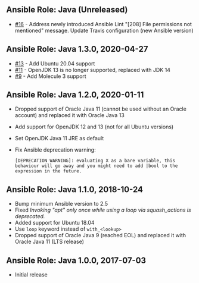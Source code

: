 ## Ansible Role: Java (Unreleased)

- [#16](https://github.com/T2L/ansible-role-java/issues/16) - Address newly introduced Ansible Lint "[208] File permissions not mentioned" message. Update Travis configuration (new Ansible version)

## Ansible Role: Java 1.3.0, 2020-04-27

- [#13](https://github.com/T2L/ansible-role-java/issues/13) - Add Ubuntu 20.04 support
- [#11](https://github.com/T2L/ansible-role-java/issues/11) - OpenJDK 13 is no longer supported, replaced with JDK 14
- [#9](https://github.com/T2L/ansible-role-java/issues/9) - Add Molecule 3 support

## Ansible Role: Java 1.2.0, 2020-01-11

- Dropped support of Oracle Java 11 (cannot be used without an Oracle account) and replaced it with Oracle Java 13
- Add support for OpenJDK 12 and 13 (not for all Ubuntu versions)
- Set OpenJDK Java 11 JRE as default
- Fix Ansible deprecation warning:

  ```
  [DEPRECATION WARNING]: evaluating X as a bare variable, this behaviour will go away and you might need to add |bool to the expression in the future.
  ```

## Ansible Role: Java 1.1.0, 2018-10-24

- Bump minimum Ansible version to 2.5
- Fixed _Invoking "apt" only once while using a loop via squash_actions is deprecated._
- Added support for Ubuntu 18.04
- Use `loop` keyword instead of `with_<lookup>`
- Dropped support of Oracle Java 9 (reached EOL) and replaced it with Oracle Java 11 (LTS release)

## Ansible Role: Java 1.0.0, 2017-07-03

- Initial release
